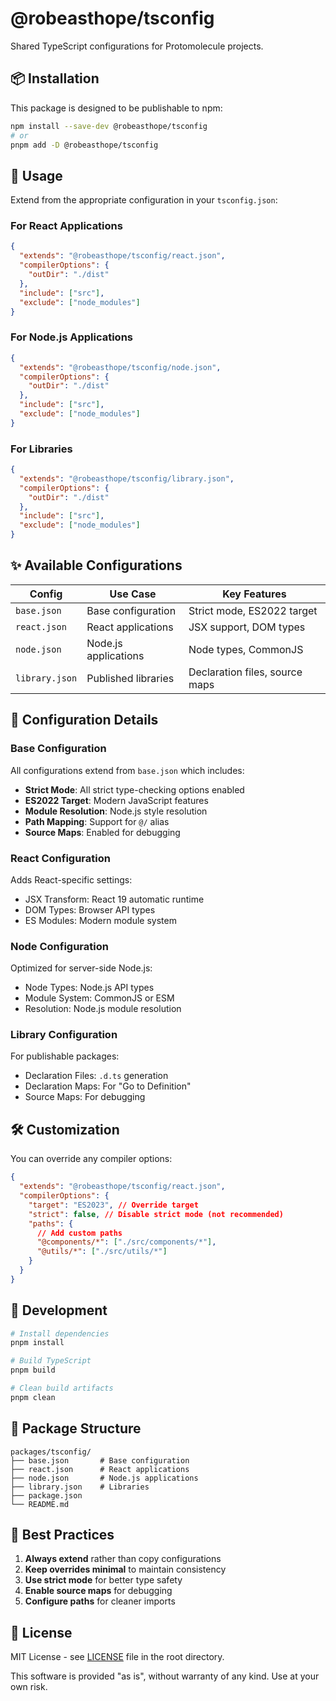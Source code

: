 # @robeasthope/tsconfig

Shared TypeScript configurations for Protomolecule projects.

## 📦 Installation

This package is designed to be publishable to npm:

```bash
npm install --save-dev @robeasthope/tsconfig
# or
pnpm add -D @robeasthope/tsconfig
```

## 🚀 Usage

Extend from the appropriate configuration in your `tsconfig.json`:

### For React Applications

```json
{
  "extends": "@robeasthope/tsconfig/react.json",
  "compilerOptions": {
    "outDir": "./dist"
  },
  "include": ["src"],
  "exclude": ["node_modules"]
}
```

### For Node.js Applications

```json
{
  "extends": "@robeasthope/tsconfig/node.json",
  "compilerOptions": {
    "outDir": "./dist"
  },
  "include": ["src"],
  "exclude": ["node_modules"]
}
```

### For Libraries

```json
{
  "extends": "@robeasthope/tsconfig/library.json",
  "compilerOptions": {
    "outDir": "./dist"
  },
  "include": ["src"],
  "exclude": ["node_modules"]
}
```

## ✨ Available Configurations

| Config         | Use Case             | Key Features                   |
| -------------- | -------------------- | ------------------------------ |
| `base.json`    | Base configuration   | Strict mode, ES2022 target     |
| `react.json`   | React applications   | JSX support, DOM types         |
| `node.json`    | Node.js applications | Node types, CommonJS           |
| `library.json` | Published libraries  | Declaration files, source maps |

## 📝 Configuration Details

### Base Configuration

All configurations extend from `base.json` which includes:

- **Strict Mode**: All strict type-checking options enabled
- **ES2022 Target**: Modern JavaScript features
- **Module Resolution**: Node.js style resolution
- **Path Mapping**: Support for `@/` alias
- **Source Maps**: Enabled for debugging

### React Configuration

Adds React-specific settings:

- JSX Transform: React 19 automatic runtime
- DOM Types: Browser API types
- ES Modules: Modern module system

### Node Configuration

Optimized for server-side Node.js:

- Node Types: Node.js API types
- Module System: CommonJS or ESM
- Resolution: Node.js module resolution

### Library Configuration

For publishable packages:

- Declaration Files: `.d.ts` generation
- Declaration Maps: For "Go to Definition"
- Source Maps: For debugging

## 🛠️ Customization

You can override any compiler options:

```json
{
  "extends": "@robeasthope/tsconfig/react.json",
  "compilerOptions": {
    "target": "ES2023", // Override target
    "strict": false, // Disable strict mode (not recommended)
    "paths": {
      // Add custom paths
      "@components/*": ["./src/components/*"],
      "@utils/*": ["./src/utils/*"]
    }
  }
}
```

## 🔧 Development

```bash
# Install dependencies
pnpm install

# Build TypeScript
pnpm build

# Clean build artifacts
pnpm clean
```

## 📁 Package Structure

```text
packages/tsconfig/
├── base.json       # Base configuration
├── react.json      # React applications
├── node.json       # Node.js applications
├── library.json    # Libraries
├── package.json
└── README.md
```

## 🎯 Best Practices

1. **Always extend** rather than copy configurations
2. **Keep overrides minimal** to maintain consistency
3. **Use strict mode** for better type safety
4. **Enable source maps** for debugging
5. **Configure paths** for cleaner imports

## 📄 License

MIT License - see [LICENSE](../../LICENSE) file in the root directory.

This software is provided "as is", without warranty of any kind. Use at your own risk.
